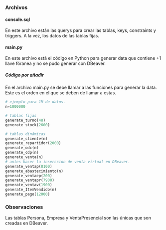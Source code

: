### Archivos

#### console.sql

En este archivo están las querys para crear las tablas, keys, constraints y triggers. A la vez, los datos de las tablas fijas.


#### main.py


En este archivo está el código en Python para generar data que contiene +1 llave fóranea y no se pudo generar con DBeaver.


##### Código por añadir


En el archivo main.py se debe llamar a las funciones para generar la data. Este es el orden en el que se deben de llamar a estas.

```python
# ejemplo para 1M de datos.
n=1000000

# tablas fijas
generate_turno(48)
generate_stock(2600)

# tablas dinámicas
generate_cliente(n)
generate_repartidor(2000)
generate_odc(n)
generate_cdp(n)
generate_venta(n)
# antes hacer la inserccion de venta virtual en DBeaver.
generate_ventap(8100)
generate_abastecimiento(n)
generate_ventaep(200)
generate_ventapr(7900)
generate_ventav(1900)
generate_ItemVendido(n)
generate_pago(12000)
```


### Observaciones


Las tablas Persona, Empresa y VentaPresencial son las únicas que son creadas en DBeaver.

